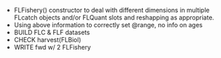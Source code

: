 - FLFishery() constructor to deal with different dimensions in multiple FLcatch objects and/or FLQuant slots and reshapping as appropriate.
- Using above information to correctly set @range, no info on ages
- BUILD FLC & FLF datasets
- CHECK harvest(FLBiol)
- WRITE fwd w/ 2 FLFishery
